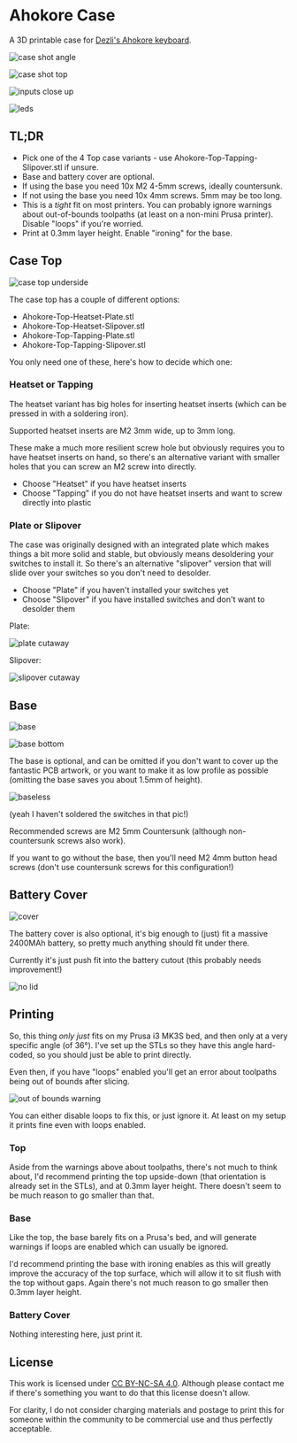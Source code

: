 # Ahokore Case

A 3D printable case for [Dezli's Ahokore keyboard](https://github.com/dezlidezlidezli/ahokore).

![case shot angle](pics/glam_1.jpeg)

![case shot top](pics/glam_2.jpeg)

![inputs close up](pics/input_close.jpeg)

![leds](pics/leds.jpeg)

## TL;DR

 * Pick one of the 4 Top case variants - use Ahokore-Top-Tapping-Slipover.stl
   if unsure.
 * Base and battery cover are optional.
 * If using the base you need 10x M2 4-5mm screws, ideally countersunk.
 * If not using the base you need 10x 4mm screws. 5mm may be too long.
 * This is a *tight* fit on most printers. You can probably ignore warnings
   about out-of-bounds toolpaths (at least on a non-mini Prusa printer). Disable
   "loops" if you're worried.
 * Print at 0.3mm layer height. Enable "ironing" for the base.

## Case Top

![case top underside](pics/model_top_underside.png)

The case top has a couple of different options:

 * Ahokore-Top-Heatset-Plate.stl
 * Ahokore-Top-Heatset-Slipover.stl
 * Ahokore-Top-Tapping-Plate.stl
 * Ahokore-Top-Tapping-Slipover.stl

You only need one of these, here's how to decide which one:

### Heatset or Tapping

The heatset variant has big holes for inserting heatset inserts (which can be
pressed in with a soldering iron).

Supported heatset inserts are M2 3mm wide, up to 3mm long.

These make a much more resilient screw hole but obviously requires you to have
heatset inserts on hand, so there's an alternative variant with smaller holes
that you can screw an M2 screw into directly.

 * Choose "Heatset" if you have heatset inserts
 * Choose "Tapping" if you do not have heatset inserts and want to screw directly into plastic

### Plate or Slipover

The case was originally designed with an integrated plate which makes things a
bit more solid and stable, but obviously means desoldering your switches to
install it. So there's an alternative "slipover" version that will slide over
your switches so you don't need to desolder.

 * Choose "Plate" if you haven't installed your switches yet
 * Choose "Slipover" if you have installed switches and don't want to desolder them

Plate:

![plate cutaway](pics/plate.png)

Slipover:

![slipover cutaway](pics/slipover.png)

## Base

![base](pics/model_base.png)

![base bottom](pics/base_bottom.jpeg)

The base is optional, and can be omitted if you don't want to cover up the
fantastic PCB artwork, or you want to make it as low profile as possible
(omitting the base saves you about 1.5mm of height).

![baseless](pics/baseless.png)

(yeah I haven't soldered the switches in that pic!)

Recommended screws are M2 5mm Countersunk (although non-countersunk screws also
work).

If you want to go without the base, then you'll need M2 4mm button head screws
(don't use countersunk screws for this configuration!)

## Battery Cover

![cover](pics/cover.png)

The battery cover is also optional, it's big enough to (just) fit a massive
2400MAh battery, so pretty much anything should fit under there.

Currently it's just push fit into the battery cutout (this probably needs
improvement!)

![no lid](pics/no_lid.jpeg)

## Printing

So, this thing *only just* fits on my Prusa i3 MK3S bed, and then only at a
very specific angle (of 36°). I've set up the STLs so they have this angle
hard-coded, so you should just be able to print directly.

Even then, if you have "loops" enabled you'll get an error about toolpaths
being out of bounds after slicing.

![out of bounds warning](pics/oob.png)

You can either disable loops to fix this, or just ignore it. At least on my
setup it prints fine even with loops enabled.

### Top

Aside from the warnings above about toolpaths, there's not much to think about,
I'd recommend printing the top upside-down (that orientation is already set in
the STLs), and at 0.3mm layer height. There doesn't seem to be much reason to go
smaller than that.

### Base

Like the top, the base barely fits on a Prusa's bed, and will generate warnings
if loops are enabled which can usually be ignored.

I'd recommend printing the base with ironing enables as this will greatly
improve the accuracy of the top surface, which will allow it to sit flush with
the top without gaps. Again there's not much reason to go smaller then 0.3mm
layer height.

### Battery Cover

Nothing interesting here, just print it.

## License

This work is licensed under [CC BY-NC-SA 4.0](https://creativecommons.org/licenses/by-nc-sa/4.0/).
Although please contact me if there's something you want to do that this
license doesn't allow.

For clarity, I do not consider charging materials and postage to print this for
someone within the community to be commercial use and thus perfectly acceptable.


